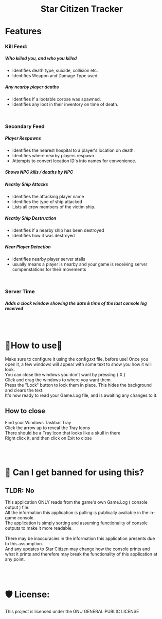 <h1 align="center" id="title">Star Citizen Tracker</h1>
  
<h1>Features</h1>

<h3> Kill Feed: </h3>
<h5>Who killed you, and who you killed</h5>

* Identifies death type, suicide, collision etc.
* Identifies Weapon and Damage Type used.


<h5>Any nearby player deaths</h5>

* Identifies If a lootable corpse was spawned.
* Identifies any loot in their inventory on time of death.



<br>
<h3> Secondary Feed </h3>
<h5>Player Respawns</h5>

* Identifies the nearest hospital to a player's location on death.
* Identifies where nearby players respawn
* Attempts to convert location ID's into names for convenience.


<h5>Shows NPC kills / deaths by NPC</h5>


<h5>Nearby Ship Attacks</h5>

* Identifies the attacking player name
* Identifies the type of ship attacked
* Lists all crew members of the victim ship.


<h5>Nearby Ship Destruction</h5>

* Identifies if a nearby ship has been destroyed
* Identifies how it was destroyed


<h5>Near Player Detection</h5>

* Identifies nearby player server stalls
* usually means a player is nearby and your game is receiving server compenstations for their movements
<br>



<h3> Server Time </h3>
<h5>Adds a clock window showing the date & time of the last console log received</h5>

<br><br>
<h1>🚦How to use🚦</h1>
Make sure to configure it using the config.txt file, before use!
Once you open it, a few windows will appear with some text to show you how it will look.<br>
You can close the windows you don't want by pressing ( X )<br>
Click and drag the windows to where you want them.<br>
Press the "Lock" button to lock them in place. This hides the background and clears the text.<br>
It's now ready to read your Game.Log file, and is awaiting any changes to it.
<br>
<h2>How to close</h2>
Find your Windows Taskbar Tray<br>
Click the arrow up to reveal the Tray Icons<br>
There should be a Tray Icon that looks like a skull in there<br>
Right click it, and then click on Exit to close<br>


<br><br>
<h1>🔨 Can I get banned for using this?</h1>

<h2>TLDR: No </h2> 
This application ONLY reads from the game's own Game.Log ( console output ) file.<br>
All the information this application is pulling is publically avaliable in the in-game console.<br>
The application is simply sorting and assuming functionality of console outputs to make it more readable.<br><br>
There may be inaccuracies in the information this application presents due to this assumption.<br>
And any updates to Star Citizen may change how the console prints and what it prints and therefore may break the functionality of this application at any point.


<br><br>
<h1>🛡️ License:</h1>

This project is licensed under the GNU GENERAL PUBLIC LICENSE
